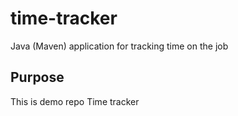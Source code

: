# time-tracker
Java (Maven) application for tracking time on the job
## Purpose
This is demo repo
Time tracker
